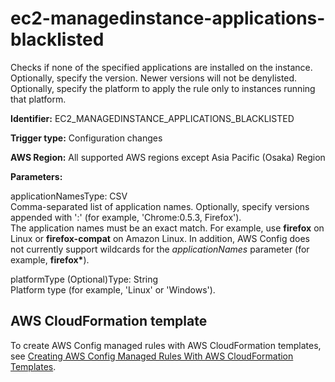 # ec2\-managedinstance\-applications\-blacklisted<a name="ec2-managedinstance-applications-blacklisted"></a>

Checks if none of the specified applications are installed on the instance\. Optionally, specify the version\. Newer versions will not be denylisted\. Optionally, specify the platform to apply the rule only to instances running that platform\. 

**Identifier:** EC2\_MANAGEDINSTANCE\_APPLICATIONS\_BLACKLISTED

**Trigger type:** Configuration changes

**AWS Region:** All supported AWS regions except Asia Pacific \(Osaka\) Region

**Parameters:**

applicationNamesType: CSV  
Comma\-separated list of application names\. Optionally, specify versions appended with ':' \(for example, 'Chrome:0\.5\.3, Firefox'\)\.  
The application names must be an exact match\. For example, use **firefox** on Linux or **firefox\-compat** on Amazon Linux\. In addition, AWS Config does not currently support wildcards for the *applicationNames* parameter \(for example, **firefox\***\)\.

platformType \(Optional\)Type: String  
Platform type \(for example, 'Linux' or 'Windows'\)\.

## AWS CloudFormation template<a name="w79aac11c32c17b7d191c15"></a>

To create AWS Config managed rules with AWS CloudFormation templates, see [Creating AWS Config Managed Rules With AWS CloudFormation Templates](aws-config-managed-rules-cloudformation-templates.md)\.
